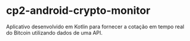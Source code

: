 # cp2-android-crypto-monitor
Aplicativo desenvolvido em Kotlin para fornecer a cotação em tempo real do Bitcoin utilizando dados de uma API.
